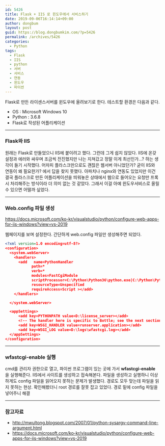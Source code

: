```yaml
---
id: 5426
title: Flask + IIS 로 윈도우에서 서비스하기
date: 2019-09-06T16:14:14+09:00
author: dongbum
layout: post
guid: https://blog.dongbumkim.com/?p=5426
permalink: /archives/5426
categories:
  - Python
tags:
  - Flask
  - IIS
  - python
  - 서버
  - 서비스
  - 연동
  - 윈도우
  - 파이썬
---
```

Flask로 만든 라이센스서버를 윈도우에 올려보기로 한다. 테스트할 환경은 다음과 같다.

  * OS : Microsoft Windows 10
  * Python : 3.6.8
  * Flask로 작성된 어플리케이션

---

### Flask와 IIS

원래는 Flask로 만들었으니 IIS에 붙이려고 했다. 그런데 그게 쉽지 않았다. IIS에 온갖 설정과 에러와 싸우며 조금씩 전진했지만 나는 지쳐갔고 정말 이게 최선인가...? 하는 생각이 들기 시작했다. 어차피 플라스크만으로도 괜찮은 웹서버 아니었던가? 굳이 IIS와 연동이 왜 필요한가? 에서 답을 찾지 못했다. 아파치나 nginx와 연동도 있었지만 이건 결국 플라스크로 만든 어플리케이션을 띄워놓은 상태에서 웹으로 들어오는 요청만 프록시 처리해주는 방식이라 더 의미 없는 것 같았다. 그래서 이걸 아예 윈도우서비스로 올릴 수 있으면 어떨까 싶었다.

---

### Web.config 파일 생성

<https://docs.microsoft.com/ko-kr/visualstudio/python/configure-web-apps-for-iis-windows?view=vs-2019>

웹페이지를 보며 설정한다. 간단하게 web.config 파일만 생성해주면 되었다.
```XML
<?xml version=1.0 encoding=utf-8?>
<configuration>
  <system.webServer>
    <handlers>
      <add   name=PythonHandler
            path=*
            verb=*
            modules=FastCgiModule
            scriptProcessor=C:\Python\Python36\python.exe|C:\Python\Python36\Lib\site-packages\wfastcgi.py
            resourceType=Unspecified
            requireAccess=Script ></add>
    </handlers>

  </system.webServer>

  <appSettings>
      <add key=PYTHONPATH value=D:\license_server></add>
      <!-- The handler here is specific to Bottle; see the next section. -->
      <add key=WSGI_HANDLER value=runserver.application></add>
      <add key=WSGI_LOG value=D:\logs\wfastcgi.log></add>
  </appSettings>
</configuration>
```
---

### wfastcgi-enable 실행

cmd를 관리자 권한으로 열고, 파이썬 프로그램이 있는 곳에 가서 **wfastcgi-enable** 을 실행해준다. IIS에서 사이트를 생성하고 접속해본다. 파일을 생성하고 실행하니 이상하게도 config 파일을 읽어오지 못하는 문제가 발생했다. 경로도 모두 맞는데 파일을 읽지 못하는 현상. 확인해봤더니 root 경로를 잘못 잡고 있었다. 경로 밑에 config 파일을 넣어주니 해결

---

### 참고자료

  * <http://mwultong.blogspot.com/2007/01/python-sysargv-command-line-argument.html>
  * <https://docs.microsoft.com/ko-kr/visualstudio/python/configure-web-apps-for-iis-windows?view=vs-2019>
